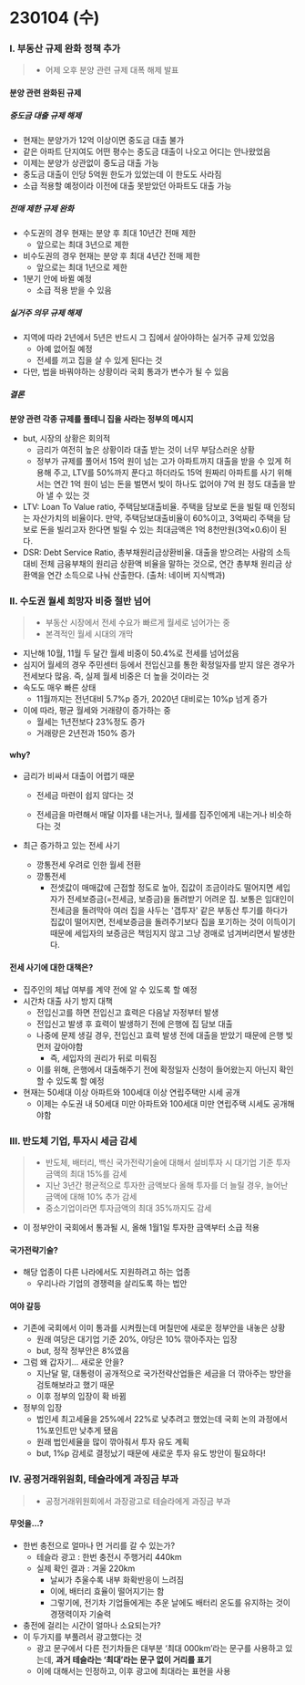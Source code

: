 # 230104 (수)



### Ⅰ. 부동산 규제 완화 정책 추가

> - 어제 오후 분양 관련 규제 대폭 해제 발표



#### 분양 관련 완화된 규제

##### 중도금 대출 규제 해제

- 현재는 분양가가 12억 이상이면 중도금 대출 불가
- 같은 아파트 단지여도 어떤 평수는 중도금 대출이 나오고 어디는 안나왔었음
- 이제는 분양가 상관없이 중도금 대출 가능
- 중도금 대출이 인당 5억원 한도가 있었는데 이 한도도 사라짐
- 소급 적용할 예정이라 이전에 대출 못받았던 아파트도 대출 가능



##### 전매 제한 규제 완화

- 수도권의 경우 현재는 분양 후 최대 10년간 전매 제한
  - 앞으로는 최대 3년으로 제한
- 비수도권의 경우 현재는 분양 후 최대 4년간 전매 제한
  - 앞으로는 최대 1년으로 제한
- 1분기 안에 바뀔 예정
  - 소급 적용 받을 수 있음



##### 실거주 의무 규제 해제

- 지역에 따라 2년에서 5년은 반드시 그 집에서 살아야하는 실거주 규제 있었음
  - 아예 없어질 예정
  - 전세를 끼고 집을 살 수 있게 된다는 것
- 다만, 법을 바꿔야하는 상황이라 국회 통과가 변수가 될 수 있음



##### 결론

**분양 관련 각종 규제를 풀테니 집을 사라는 정부의 메시지**

- but, 시장의 상황은 회의적
  - 금리가 여전히 높은 상황이라 대출 받는 것이 너무 부담스러운 상황
  - 정부가 규제를 풀어서 15억 원이 넘는 고가 아파트까지 대출을 받을 수 있게 허용해 주고, LTV를 50%까지 푼다고 하더라도 15억 원짜리 아파트를 사기 위해서는 연간 1억 원이 넘는 돈을 벌면서 빚이 하나도 없어야 7억 원 정도 대출을 받아 낼 수 있는 것
- LTV: Loan To Value ratio, 주택담보대출비율. 주택을 담보로 돈을 빌릴 때 인정되는 자산가치의 비율이다. 만약, 주택담보대출비율이 60%이고, 3억짜리 주택을 담보로 돈을 빌리고자 한다면 빌릴 수 있는 최대금액은 1억 8천만원(3억×0.6)이 된다.
- DSR: Debt Service Ratio, 총부채원리금상환비율. 대출을 받으려는 사람의 소득 대비 전체 금융부채의 원리금 상환액 비율을 말하는 것으로, 연간 총부채 원리금 상환액을 연간 소득으로 나눠 산출한다. (출처: 네이버 지식백과)



### Ⅱ. 수도권 월세 희망자 비중 절반 넘어

> - 부동산 시장에서 전세 수요가 빠르게 월세로 넘어가는 중
> - 본격적인 월세 시대의 개막



- 지난해 10월, 11월 두 달간 월세 비중이 50.4%로 전세를 넘어섰음
- 심지어 월세의 경우 주민센터 등에서 전입신고를 통한 확정일자를 받지 않은 경우가 전세보다 많음. 즉, 실제 월세 비중은 더 높을 것이라는 것
- 속도도 매우 빠른 상태
  - 11월까지는 전년대비 5.7%p 증가, 2020년 대비로는 10%p 넘게 증가
- 이에 따라, 평균 월세와 거래량이 증가하는 중
  - 월세는 1년전보다 23%정도 증가
  - 거래량은 2년전과 150% 증가



#### why?

- 금리가 비싸서 대출이 어렵기 때문
  - 전세금 마련이 쉽지 않다는 것
  
  - 전세금을 마련해서 매달 이자를 내는거나, 월세를 집주인에게 내는거나 비슷하다는 것
  
- 최근 증가하고 있는 전세 사기
  - 깡통전세 우려로 인한 월세 전환
  - 깡통전세
    - 전셋값이 매매값에 근접할 정도로 높아, 집값이 조금이라도 떨어지면 세입자가 전세보증금(=전세금, 보증금)을 돌려받기 어려운 집. 보통은 임대인이 전세금을 돌려막아 여러 집을 사두는 '갭투자' 같은 부동산 투기를 하다가 집값이 떨어지면, 전세보증금을 돌려주기보다 집을 포기하는 것이 이득이기 때문에 세입자의 보증금은 책임지지 않고 그냥 경매로 넘겨버리면서 발생한다.
  



#### 전세 사기에 대한 대책은?

- 집주인의 체납 여부를 계약 전에 알 수 있도록 할 예정
- 시간차 대출 사기 방지 대책
  - 전입신고를 하면 전입신고 효력은 다음날 자정부터 발생
  - 전입신고 발생 후 효력이 발생하기 전에 은행에 집 담보 대출
  - 나중에 문제 생길 경우, 전입신고 효력 발생 전에 대출을 받았기 때문에 은행 빚 먼저 갚아야함
    - 즉, 세입자의 권리가 뒤로 미뤄짐
  - 이를 위해, 은행에서 대출해주기 전에 확정일자 신청이 들어왔는지 아닌지 확인할 수 있도록 할 예정
- 현재는 50세대 이상 아파트와 100세대 이상 연립주택만 시세 공개
  - 이제는 수도권 내 50세대 미만 아파트와 100세대 미만 연립주택 시세도 공개해야함



### Ⅲ. 반도체 기업, 투자시 세금 감세

> - 반도체, 배터리, 백신 국가전략기술에 대해서 설비투자 시 대기업 기준 투자금액의 최대 15%를 감세
> - 지난 3년간 평균적으로 투자한 금액보다 올해 투자를 더 늘릴 경우, 늘어난 금액에 대해 10% 추가 감세
> - 중소기업이라면 투자금액의 최대 35%까지도 감세



- 이 정부안이 국회에서 통과될 시, 올해 1월1일 투자한 금액부터 소급 적용



#### 국가전략기술?

- 해당 업종이 다른 나라에서도 지원하려고 하는 업종
  - 우리나라 기업의 경쟁력을 살리도록 하는 법안




#### 여야 갈등

- 기존에 국회에서 이미 통과를 시켜줬는데 며칠만에 새로운 정부안을 내놓은 상황
  - 원래 여당은 대기업 기준 20%, 야당은 10% 깎아주자는 입장
  - but, 정작 정부안은 8%였음
- 그럼 왜 갑자기... 새로운 안을?
  - 지난달 말, 대통령이 공개적으로 국가전략산업들은 세금을 더 깎아주는 방안을 검토해보라고 했기 때문
  - 이후 정부의 입장이 확 바뀜
- 정부의 입장
  - 법인세 최고세율을 25%에서 22%로 낮추려고 했었는데 국회 논의 과정에서 1%포인트만 낮추게 됐음
  - 원래 법인세율을 많이 깎아줘서 투자 유도 계획
  - but, 1%p 감세로 결정났기 때문에 새로운 투자 유도 방안이 필요하다!



### Ⅳ. 공정거래위원회, 테슬라에게 과징금 부과

> - 공정거래위원회에서 과장광고로 테슬라에게 과징금 부과



#### 무엇을...?

- 한번 충전으로 얼마나 먼 거리를 갈 수 있는가?
  - 테슬라 광고 : 한번 충전시 주행거리 440km
  - 실제 확인 결과 : 겨울 220km
    - 날씨가 추울수록 내부 화확반응이 느려짐
    - 이에, 배터리 효율이 떨어지기는 함
    - 그렇기에, 전기차 기업들에게는 추운 날에도 배터리 온도를 유지하는 것이 경쟁력이자 기술력
- 충전에 걸리는 시간이 얼마나 소요되는가?
- 이 두가지를 부풀려서 광고했다는 것
  - 광고 문구에서 다른 전기차들은 대부분 ‘최대 000km’라는 문구를 사용하고 있는데, **과거 테슬라는 ‘최대’라는 문구 없이 거리를 표기**
  - 이에 대해서는 인정하고, 이후 광고에 최대라는 표현을 사용






